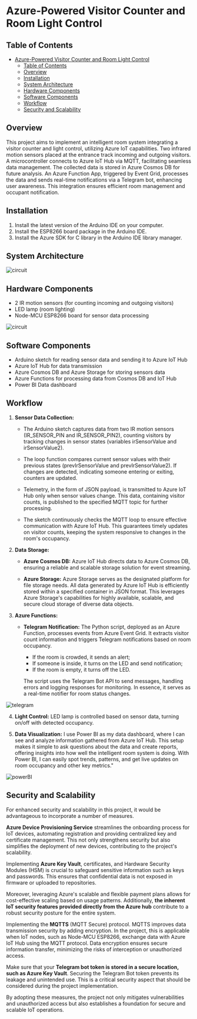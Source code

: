 # Azure-Powered Visitor Counter and Room Light Control

## Table of Contents
- [Azure-Powered Visitor Counter and Room Light Control](#azure-powered-visitor-counter-and-room-light-control)
  - [Table of Contents](#table-of-contents)
  - [Overview](#overview)
  - [Installation](#installation)
  - [System Architecture](#system-architecture)
  - [Hardware Components](#hardware-components)
  - [Software Components](#software-components)
  - [Workflow](#workflow)
  - [Security and Scalability](#security-and-scalability)

## Overview
This project aims to implement an intelligent room system integrating a visitor counter and light control, utilizing Azure IoT capabilities. Two infrared motion sensors placed at the entrance track incoming and outgoing visitors. A microcontroller connects to Azure IoT Hub via MQTT, facilitating seamless data management. The collected data is stored in Azure Cosmos DB for future analysis. An Azure Function App, triggered by Event Grid, processes the data and sends real-time notifications via a Telegram bot, enhancing user awareness. This  integration ensures efficient room management and occupant notification.

## Installation
1. Install the latest version of the Arduino IDE on your computer.
2. Install the ESP8266 board package in the Arduino IDE.
3. Install the Azure SDK for C library in the Arduino IDE library manager.

## System Architecture
![circuit](Images/Project_diagram.drawio.png)

## Hardware Components
- 2 IR motion sensors (for counting incoming and outgoing visitors)
- LED lamp (room lighting)
- Node-MCU ESP8266 board for sensor data processing

![circuit](Images/Schematic.png)


## Software Components
- Arduino sketch for reading sensor data and sending it to Azure IoT Hub
- Azure IoT Hub for data transmission
- Azure Cosmos DB and Azure Storage for storing sensors data
- Azure Functions for processing data from Cosmos DB and IoT Hub
- Power BI Data dashboard

## Workflow
1. **Sensor Data Collection:** 
   - The Arduino sketch captures data from two IR motion sensors (IR_SENSOR_PIN and IR_SENSOR_PIN2), counting visitors by tracking changes in sensor states (variables irSensorValue and irSensorValue2).

   - The loop function compares current sensor values with their previous states (prevIrSensorValue and prevIrSensorValue2). If changes are detected, indicating someone entering or exiting, counters are updated.

   - Telemetry, in the form of JSON payload, is transmitted to Azure IoT Hub only when sensor values change. This data, containing visitor counts, is published to the specified MQTT topic for further processing.

   - The sketch continuously checks the MQTT loop to ensure effective communication with Azure IoT Hub. This guarantees timely updates on visitor counts, keeping the system responsive to changes in the room's occupancy.
2. **Data Storage:** 
   - **Azure Cosmos DB:** 
    Azure IoT Hub directs data to Azure Cosmos DB, ensuring a reliable and scalable storage solution for event streaming.

    - **Azure Storage:** 
    Azure Storage serves as the designated platform for file storage needs. All data generated by Azure IoT Hub is efficiently stored within a specified container in JSON format. This leverages Azure Storage's capabilities for highly available, scalable, and secure cloud storage of diverse data objects.
3. **Azure Functions:**
   - **Telegram Notification:** 
    The Python script, deployed as an Azure Function, processes events from Azure Event Grid. It extracts visitor count information and triggers Telegram notifications based on room occupancy. 
    
        - If the room is crowded, it sends an alert;
        - If someone is inside, it turns on the LED and send notification;
        - If the room is empty, it turns off the LED.
    
        The script uses the Telegram Bot API to send messages, handling errors and logging responses for monitoring. In essence, it serves as a real-time notifier for room status changes.

![telegram](Images/telegram_events.png)


4. **Light Control:** LED lamp is controlled based on sensor data, turning on/off with detected occupancy.
   
5. **Data Visualization:** I use Power BI as my data dashboard, where I can see and analyze information gathered from Azure IoT Hub. This setup makes it simple to ask questions about the data and create reports, offering insights into how well the intelligent room system is doing. With Power BI, I can easily spot trends, patterns, and get live updates on room occupancy and other key metrics."


![powerBI](Images/PowerBI_visualization.png)



## Security and Scalability
For enhanced security and scalability in this project, it would be advantageous to incorporate a number of measures.

**Azure Device Provisioning Service** streamlines the onboarding process for IoT devices, automating registration and providing centralized key and certificate management. This not only strengthens security but also simplifies the deployment of new devices, contributing to the project's scalability.

Implementing **Azure Key Vault**, certificates, and Hardware Security Modules (HSM) is crucial to safeguard sensitive information such as keys and passwords. This ensures that confidential data is not exposed in firmware or uploaded to repositories.

Moreover, leveraging Azure's scalable and flexible payment plans allows for cost-effective scaling based on usage patterns. Additionally, **the inherent IoT security features provided directly from the Azure hub** contribute to a robust security posture for the entire system.

Implementing the **MQTTS** (MQTT Secure) protocol. MQTTS improves data transmission security by adding encryption. In the project, this is applicable when IoT nodes, such as Node-MCU ESP8266, exchange data with Azure IoT Hub using the MQTT protocol. Data encryption ensures secure information transfer, minimizing the risks of interception or unauthorized access.

Make sure that your **Telegram bot token is stored in a secure location, such as Azure Key Vault**. Securing the Telegram Bot token prevents its leakage and unintended use. This is a critical security aspect that should be considered during the project implementation.

By adopting these measures, the project not only mitigates vulnerabilities and unauthorized access but also establishes a foundation for secure and scalable IoT operations.



